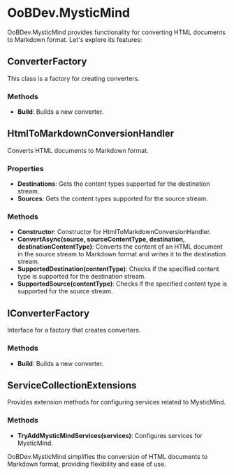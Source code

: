 # OoBDev.MysticMind

OoBDev.MysticMind provides functionality for converting HTML documents to Markdown format. Let's explore its features:

## ConverterFactory

This class is a factory for creating converters.

### Methods

- **Build**: Builds a new converter.

## HtmlToMarkdownConversionHandler

Converts HTML documents to Markdown format.

### Properties

- **Destinations**: Gets the content types supported for the destination stream.
- **Sources**: Gets the content types supported for the source stream.

### Methods

- **Constructor**: Constructor for HtmlToMarkdownConversionHandler.
- **ConvertAsync(source, sourceContentType, destination, destinationContentType)**: Converts the content of an HTML document in the source stream to Markdown format and writes it to the destination stream.
- **SupportedDestination(contentType)**: Checks if the specified content type is supported for the destination stream.
- **SupportedSource(contentType)**: Checks if the specified content type is supported for the source stream.

## IConverterFactory

Interface for a factory that creates converters.

### Methods

- **Build**: Builds a new converter.

## ServiceCollectionExtensions

Provides extension methods for configuring services related to MysticMind.

### Methods

- **TryAddMysticMindServices(services)**: Configures services for MysticMind.

OoBDev.MysticMind simplifies the conversion of HTML documents to Markdown format, providing flexibility and ease of use.
